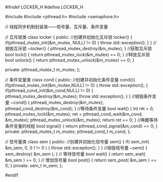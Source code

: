 #ifndef LOCKER_H
#define LOCKER_H

#include <exception>
#include <pthread.h>
#include <semaphore.h>

// 线程同步机制封装类——信号量、互斥量、条件变量

// 互斥锁类
class locker {
public:
    //创建并初始化互斥锁
    locker() {
        if(pthread_mutex_init(&m_mutex, NULL) != 0) {
            throw std::exception();
        }
    }
    //销毁互斥锁
    ~locker() {
        pthread_mutex_destroy(&m_mutex);
    }
    //获取互斥锁
    bool lock() {
        return pthread_mutex_lock(&m_mutex) == 0;
    }
    //释放互斥锁
    bool unlock() {
        return pthread_mutex_unlock(&m_mutex) == 0;
    }

private:
    pthread_mutex_t m_mutex;
};


// 条件变量类
class cond {
public:
    //创建并初始化条件变量
    cond(){
        if(pthread_mutex_init(&m_mutex,NULL) != 0)
        {
            throw std::exception();
        }
        if(pthread_cond_init(&m_cond,NULL) != 0)
        {
            pthread_mutex_destroy(&m_mutex);
            throw std::exception();
        }
    }
    //销毁条件变量
    ~cond() {
        pthread_mutex_destroy(&m_mutex);
        pthread_cond_destroy(&m_cond);
    }
    //等待条件变量
    bool wait() {
        int ret = 0;
        pthread_mutex_lock(&m_mutex);
        ret = pthread_cond_wait(&m_cond, &m_mutex);
        pthread_mutex_unlock(&m_mutex);
        return ret == 0;
    }
    //唤醒等待条件变量的线程
    bool signal()
    {
        return pthread_cond_signal(&m_cond) == 0;
    }
private:
    pthread_mutex_t m_mutex;
    pthread_cond_t m_cond;
};


// 信号量类
class sem {
public:
    //创建并初始化信号量
    sem() {
        if( sem_init( &m_sem, 0, 0 ) != 0 ) {
            throw std::exception();
        }
    }
    //销毁信号量
    ~sem() {
        sem_destroy( &m_sem );
    }
    // 等待信号量
    bool wait() {
        return sem_wait( &m_sem ) == 0;
    }
    // 增加信号量
    bool post() {
        return sem_post( &m_sem ) == 0;
    }
private:
    sem_t m_sem;
};

#endif

